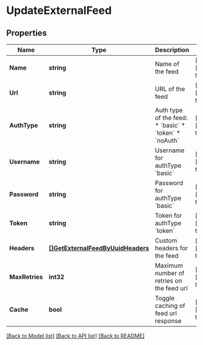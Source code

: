 # UpdateExternalFeed

## Properties
Name | Type | Description | Notes
------------ | ------------- | ------------- | -------------
**Name** | **string** | Name of the feed | [optional] [default to null]
**Url** | **string** | URL of the feed | [optional] [default to null]
**AuthType** | **string** | Auth type of the feed:   * &#x60;basic&#x60;   * &#x60;token&#x60;   * &#x60;noAuth&#x60;  | [optional] [default to null]
**Username** | **string** | Username for authType &#x60;basic&#x60; | [optional] [default to null]
**Password** | **string** | Password for authType &#x60;basic&#x60; | [optional] [default to null]
**Token** | **string** | Token for authType &#x60;token&#x60; | [optional] [default to null]
**Headers** | [**[]GetExternalFeedByUuidHeaders**](GetExternalFeedByUUIDHeaders.md) | Custom headers for the feed | [optional] [default to null]
**MaxRetries** | **int32** | Maximum number of retries on the feed url | [optional] [default to null]
**Cache** | **bool** | Toggle caching of feed url response | [optional] [default to null]

[[Back to Model list]](../README.md#documentation-for-models) [[Back to API list]](../README.md#documentation-for-api-endpoints) [[Back to README]](../README.md)


